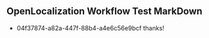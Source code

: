 ## OpenLocalization Workflow Test MarkDown
* 04f37874-a82a-447f-88b4-a4e6c56e9bcf thanks!

<!--HONumber=Jul16_HO2-->


